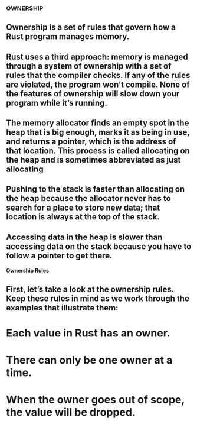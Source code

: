 ### OWNERSHIP 

## Ownership is a set of rules that govern how a Rust program manages memory.
##  Rust uses a third approach: memory is managed through a system of ownership with a set of rules that the compiler checks. If any of the rules are violated, the program won’t compile. None of the features of ownership will slow down your program while it’s running.


## The memory allocator finds an empty spot in the heap that is big enough, marks it as being in use, and returns a pointer, which is the address of that location. This process is called allocating on the heap and is sometimes abbreviated as just allocating 

## Pushing to the stack is faster than allocating on the heap because the allocator never has to search for a place to store new data; that location is always at the top of the stack.

## Accessing data in the heap is slower than accessing data on the stack because you have to follow a pointer to get there.

#### Ownership Rules

## First, let’s take a look at the ownership rules. Keep these rules in mind as we work through the examples that illustrate them:
# Each value in Rust has an owner.
# There can only be one owner at a time.
# When the owner goes out of scope, the value will be dropped.